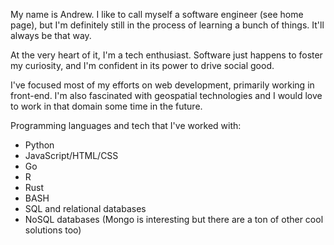 My name is Andrew. I like to call myself a software engineer (see home page), but I'm definitely still in the process of learning a bunch of things. It'll always be that way.

At the very heart of it, I'm a tech enthusiast. Software just happens to foster my curiosity, and I'm confident in its power to drive social good.

I've focused most of my efforts on web development, primarily working in front-end. I'm also fascinated with geospatial technologies and I would love to work in that domain some time in the future.

Programming languages and tech that I've worked with:

- Python
- JavaScript/HTML/CSS
- Go
- R
- Rust
- BASH
- SQL and relational databases
- NoSQL databases (Mongo is interesting but there are a ton of other cool solutions too)
